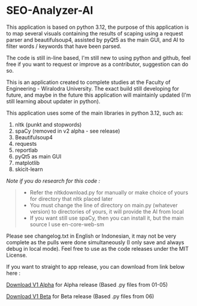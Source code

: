 # SEO-Analyzer-AI

This application is based on python 3.12, the purpose of this application is to map several visuals containing the results of scaping using a request parser and beautifulsoup4, assisted by pyQt5 as the main GUI, and AI to filter words / keywords that have been parsed. 

The code is still in-line based, I'm still new to using python and github, feel free if you want to request or improve as a contributor, suggestion can do so.

This is an application created to complete studies at the Faculty of Engineering - Wiralodra University. The exact build still developing for future, and maybe in the future this application will maintainly updated (I'm still learning about updater in python).

This application uses some of the main libraries in python 3.12, such as:

1. nltk (punkt and stopwords)
2. spaCy (removed in v2 alpha - see release)
3. Beautifulsoup4
4. requests
5. reportlab
6. pyQt5 as main GUI
7. matplotlib
8. skicit-learn

*Note if you do research for this code :*
>- Refer the nltkdownload.py for manually or make choice of yours for directory that nltk placed later
>- You must change the line of directory on main.py (whatever version) to directories of yours, it will provide the AI from local
>- If you want still use spaCy, then you can install it, but the main source I use en-core-web-sm

Please see changelog.txt in English or Indonesian, it may not be very complete as the pulls were done simultaneously (I only save and always debug in local mode). Feel free to use as the code releases under the MIT License.

If you want to straight to app release, you can download from link below here :

[Download V1 Alpha](https://github.com/XYLxiria/SEO-Analyzer-AI/releases/download/publish/SEOAnalyzerInstaller.exe) for Alpha release (Based .py files from 01-05)

[Download V1 Beta](https://github.com/XYLxiria/SEO-Analyzer-AI/releases/download/lastestpublish/SEOAnalyzerInstallerV2.0.exe) for Beta release (Based .py files from 06)

